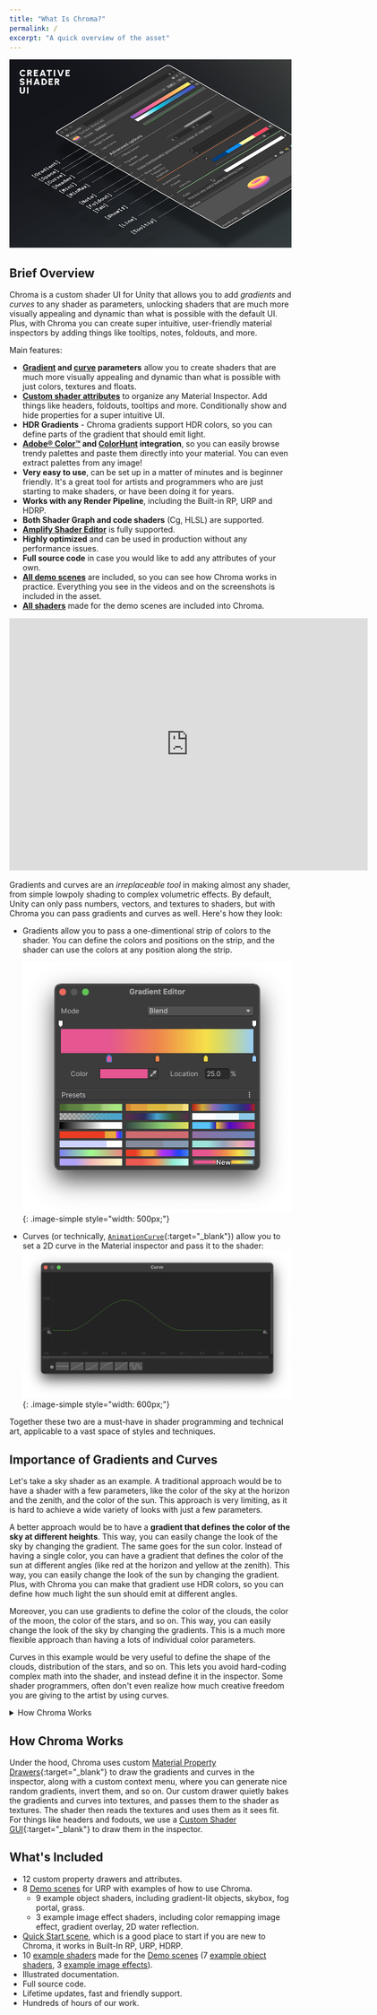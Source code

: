 ```yaml
---
title: "What Is Chroma?"
permalink: /
excerpt: "A quick overview of the asset"
---
```


<!--
**<span style="font-size:larger;">[Full documentation online](https://chroma.dustyroom.com)</span>**<br/>We strongly encourage you to read the documentation online. It is much more readable and contains more information than this page.
{: .notice--warning}
-->

![](../assets/images/banners/chroma_banner_inspector_interface.png)

## Brief Overview
Chroma is a custom shader UI for Unity that allows you to add *gradients* and *curves* to any shader as parameters, unlocking shaders that are much more visually appealing and dynamic than what is possible with the default UI. Plus, with Chroma you can create super intuitive, user-friendly material inspectors by adding things like tooltips, notes, foldouts, and more.

Main features:
- **[Gradient](/gradient) and [curve](/curve) parameters** allow you to create shaders that are much more visually appealing and dynamic than what is possible with just colors, textures and floats.
- **[Custom shader attributes](/shader-ui-setup)** to organize any Material Inspector. Add things like headers, foldouts, tooltips and more. Conditionally show and hide properties for a super intuitive UI.
- **HDR Gradients** - Chroma gradients support HDR colors, so you can define parts of the gradient that should emit light.
- **[Adobe® Color™](https://color.adobe.com) and [ColorHunt](https://colorhunt.co) integration**, so you can easily browse trendy palettes and paste them directly into your material. You can even extract palettes from any image!
- **Very easy to use**, can be set up in a matter of minutes and is beginner friendly. It's a great tool for artists and programmers who are just starting to make shaders, or have been doing it for years.
- **Works with any Render Pipeline**, including the Built-in RP, URP and HDRP.
- **Both Shader Graph and code shaders** (Cg, HLSL) are supported.
- **[Amplify Shader Editor](https://assetstore.unity.com/packages/tools/visual-scripting/amplify-shader-editor-68570)** is fully supported.
- **Highly optimized** and can be used in production without any performance issues.
- **Full source code** in case you would like to add any attributes of your own.
- **[All demo scenes](/demo-scenes)** are included, so you can see how Chroma works in practice. Everything you see in the videos and on the screenshots is included in the asset.
- **[All shaders](/example-shaders)** made for the demo scenes are included into Chroma.

<iframe src="https://player.vimeo.com/video/758803685?h=1c1eee91ea" width="640" height="450" frameborder="0" allow="autoplay; fullscreen" allowfullscreen></iframe>

Gradients and curves are an _irreplaceable tool_ in making almost any shader, from simple lowpoly shading to complex volumetric effects. By default, Unity can only pass numbers, vectors, and textures to shaders, but with Chroma you can pass gradients and curves as well. Here's how they look:
- Gradients allow you to pass a one-dimentional strip of colors to the shader. You can define the colors and positions on the strip, and the shader can use the colors at any position along the strip.

  ![Gradient Editor example](../assets/images/docs/interface/gradient-editor-example.png){: .image-simple style="width: 500px;"}
- Curves (or technically, [`AnimationCurve`](https://docs.unity3d.com/Manual/animeditor-AnimationCurves.html){:target="_blank"}) allow you to set a 2D curve in the Material inspector and pass it to the shader:
  ![Curve Editor example](../assets/images/docs/interface/curve-example.png){: .image-simple style="width: 600px;"}

Together these two are a must-have in shader programming and technical art, applicable to a vast space of styles and techniques.

## Importance of Gradients and Curves
Let's take a sky shader as an example. A traditional approach would be to have a shader with a few parameters, like the color of the sky at the horizon and the zenith, and the color of the sun. This approach is very limiting, as it is hard to achieve a wide variety of looks with just a few parameters.

A better approach would be to have a **gradient that defines the color of the sky at different heights**. This way, you can easily change the look of the sky by changing the gradient. The same goes for the sun color. Instead of having a single color, you can have a gradient that defines the color of the sun at different angles (like red at the horizon and yellow at the zenith). This way, you can easily change the look of the sun by changing the gradient. Plus, with Chroma you can make that gradient use HDR colors, so you can define how much light the sun should emit at different angles.

Moreover, you can use gradients to define the color of the clouds, the color of the moon, the color of the stars, and so on. This way, you can easily change the look of the sky by changing the gradients. This is a much more flexible approach than having a lots of individual color parameters.

Curves in this example would be very useful to define the shape of the clouds, distribution of the stars, and so on. This lets you avoid hard-coding complex math into the shader, and instead define it in the inspector. Some shader programmers, often don't even realize how much creative freedom you are giving to the artist by using curves.

<details>
<summary>How Chroma Works</summary>
<pre>

### How Chroma Works

Under the hood, Chroma uses custom [Material Property Drawers](https://docs.unity3d.com/ScriptReference/MaterialPropertyDrawer.html){:target="_blank"} to draw the gradients and curves in the inspector, along with a custom context menu, where you can generate nice random gradients, invert them, and so on. Our custom drawer quietly bakes the gradients and curves into textures, and passes them to the shader as textures. The shader then reads the textures and uses them as it sees fit. For things like headers and fodouts, we use a [Custom Shader GUI](https://docs.unity3d.com/Manual/SL-CustomShaderGUI.html){:target="_blank"} to draw them in the inspector.

</pre>
</details>

## How Chroma Works
Under the hood, Chroma uses custom [Material Property Drawers](https://docs.unity3d.com/ScriptReference/MaterialPropertyDrawer.html){:target="_blank"} to draw the gradients and curves in the inspector, along with a custom context menu, where you can generate nice random gradients, invert them, and so on. Our custom drawer quietly bakes the gradients and curves into textures, and passes them to the shader as textures. The shader then reads the textures and uses them as it sees fit. For things like headers and fodouts, we use a [Custom Shader GUI](https://docs.unity3d.com/Manual/SL-CustomShaderGUI.html){:target="_blank"} to draw them in the inspector.

## What's Included
* 12 custom property drawers and attributes.
* 8 [Demo scenes](../demo-scenes) for URP with examples of how to use Chroma.
  * 9 example object shaders, including gradient-lit objects, skybox, fog portal, grass.
  * 3 example image effect shaders, including color remapping image effect, gradient overlay, 2D water reflection.
* [Quick Start scene](../demo-scenes/#quick-start-scene), which is a good place to start if you are new to Chroma, it works in Built-In RP, URP, HDRP.
* 10 [example shaders](../example-shaders/) made for the [Demo scenes](../demo-scenes) (7 [example object shaders](../example-shaders/#example-object-shaders), 3 [example image effects](../example-shaders/#example-image-effects)).
* Illustrated documentation.
* Full source code.
* Lifetime updates, fast and friendly support.
* Hundreds of hours of our work.

